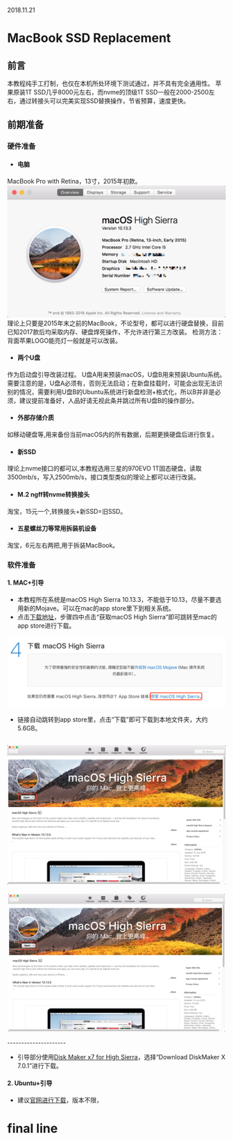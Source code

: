 2018.11.21
# MacBook SSD Replacement

## 前言
本教程纯手工打制，也仅在本机所处环境下测试通过，并不具有完全通用性。
苹果原装1T SSD几乎8000元左右，而nvme的顶级1T SSD一般在2000-2500左右，通过转接头可以完美实现SSD替换操作，节省预算，速度更快。
## 前期准备
### 硬件准备
+ #### 电脑
MacBook Pro with Retina，13寸，2015年初款。
![image](https://github.com/fei7yang/mac_ssd_replace/blob/master/assets/WX20181121-115807%402x.png)
理论上只要是2015年末之前的MacBook，不论型号，都可以进行硬盘替换，目前已知2017款后均采取内存、硬盘焊死操作，不允许进行第三方改装。
检测方法：背面苹果LOGO能亮灯一般就是可以改装。
+ #### 两个U盘
作为启动盘引导改装过程。
U盘A用来预装macOS，U盘B用来预装Ubuntu系统。需要注意的是，U盘A必须有，否则无法启动；在新盘挂载时，可能会出现无法识别的情况，需要利用U盘B的Ubuntu系统进行新盘检测+格式化，所以B并非是必须，建议提前准备好，人品好请无视此条并跳过所有U盘B的操作部分。
+ #### 外部存储介质
如移动硬盘等,用来备份当前macOS内的所有数据，后期更换硬盘后进行恢复。
+ #### 新SSD
理论上nvme接口的都可以,本教程选用三星的970EVO 1T固态硬盘，读取3500mb/s，写入2500mb/s，接口类型类似的理论上都可以进行改装。
+ #### M.2 ngff转nvme转换接头
淘宝，15元一个,转换接头+新SSD=旧SSD。
+ #### 五星螺丝刀等常用拆装机设备
淘宝，6元左右两把,用于拆装MacBook。





### 软件准备
#### 1. MAC+引导
+ 本教程所在系统是macOS High Sierra 10.13.3，不能低于10.13，尽量不要选用新的Mojave。可以在mac的app store里下到相关系统。
+ 点击[下载地址](https://support.apple.com/zh-cn/HT208969)，步骤四中点击“获取macOS High Sierra”即可跳转至mac的app store进行下载。

![image](https://github.com/fei7yang/mac_ssd_replace/blob/master/assets/WX20181121-115908@2x.png)

+ 链接自动跳转到app store里，点击“下载”即可下载到本地文件夹，大约5.6GB。

![image](https://github.com/fei7yang/mac_ssd_replace/blob/master/assets/WX20181121-115909@2x.png)
---
<p align="center">
    <img src="https://github.com/fei7yang/mac_ssd_replace/blob/master/assets/WX20181121-115909@2x.png" alt="Pic"  width="500">
    <p align="center">
        <em></em>
    </p>
</p>
---------------------

+ 引导部分使用[Disk Maker x7 for High Sierra](http://diskmakerx.com/whats-this/)，选择“Download DiskMaker X 7.0.1”进行下载。

#### 2. Ubuntu+引导
+ 建议[官网进行下载](https://www.ubuntu.com/download/alternative-downloads)，版本不限，



























































































































































































# final line
